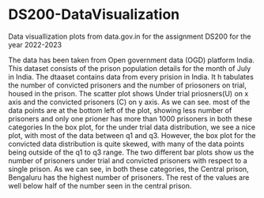 # DS200-DataVisualization
Data visuallization plots from data.gov.in for the assignment DS200 for the year 2022-2023

The data has been taken from Open government data (OGD) platform India. This dataset consists of the prison population details for the month of July in India. The dtaaset contains data from every prision in India. It h tabulates the number of convicted prisoners and the number of priosoners on trial, housed in the prison.
The scatter plot shows Under trial priosners(U) on x axis and the convicted prisoners (C) on y axis. As we can see. most of the data points are at the bottom left of the plot, showing less number of prisoners and only one prioner has more than 1000 prisoners in both these categories
In the box plot, for the under trial data distribution, we see a nice plot, with most of the data between q1 and q3. However, the box plot for the convicted data distribution is quite skewed, with many of the data points being outside of the q1 to q3 range.
The two different bar plots show us the number of prisoners under trial and convicted prisoners with respect to a single prison. As we can see, in both these categories, the Central prison, Bengaluru has the highest number of prisoners. The rest of the values are well below half of the number seen in the central prison.
